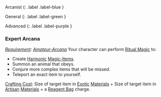 Arcanist
{: .label .label-blue }

General
{: .label .label-green }

Advanced
{: .label .label-purple }

### Expert Arcana

_[Requirement](Game/Core/Terminology#Requirement): [Amateur-Arcana](Game/Blocks/Amateur-Arcana)_
Your character can perform [Ritual Magic](Game/Magic#Ritual%20Magic) to:

- Create [Harmonic](Game/Magic-Items#Harmonic) [Magic-Items](Game/Magic-Items).
- Summon an animal that obeys.
- Conjure more complex items that will be missed.
- Teleport an exact item to yourself.

[Crafting Cost](Game/Core/Terminology#Crafting%20Cost): Size of target item in [Exotic](Game/Materials#Exotic) [Materials](Game/Materials) + Size of target item in [Artisan](Game/Materials#Artisan) [Materials](Game/Materials) + a [Reagent Bag](Game/Example-Gear#Reagent%20Bag) charge.
